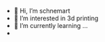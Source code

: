 - 👋 Hi, I’m schnemart
- 👀 I’m interested in 3d printing
- 🌱 I’m currently learning ...
-

<!---
schnemart/schnemart is a ✨ special ✨ repository because its `README.md` (this file) appears on your GitHub profile.
You can click the Preview link to take a look at your changes.
--->
